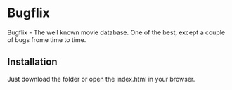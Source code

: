 # Bugflix

Bugflix - The well known movie database. One of the best, except a couple of bugs frome time to time.

## Installation

Just download the folder or open the index.html in your browser.
